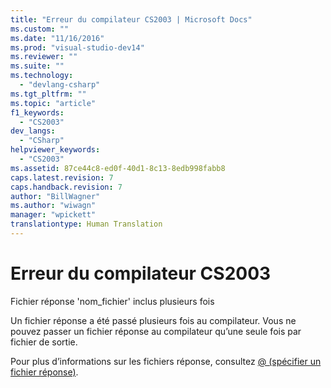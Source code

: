 ```yaml
---
title: "Erreur du compilateur CS2003 | Microsoft Docs"
ms.custom: ""
ms.date: "11/16/2016"
ms.prod: "visual-studio-dev14"
ms.reviewer: ""
ms.suite: ""
ms.technology: 
  - "devlang-csharp"
ms.tgt_pltfrm: ""
ms.topic: "article"
f1_keywords: 
  - "CS2003"
dev_langs: 
  - "CSharp"
helpviewer_keywords: 
  - "CS2003"
ms.assetid: 87ce44c8-ed0f-40d1-8c13-8edb998fabb8
caps.latest.revision: 7
caps.handback.revision: 7
author: "BillWagner"
ms.author: "wiwagn"
manager: "wpickett"
translationtype: Human Translation
---
```

# Erreur du compilateur CS2003
Fichier réponse 'nom\_fichier' inclus plusieurs fois  
  
 Un fichier réponse a été passé plusieurs fois au compilateur. Vous ne pouvez passer un fichier réponse au compilateur qu’une seule fois par fichier de sortie.  
  
 Pour plus d’informations sur les fichiers réponse, consultez [@ \(spécifier un fichier réponse\)](../../csharp/language-reference/compiler-options/response-file-compiler-option.md).
